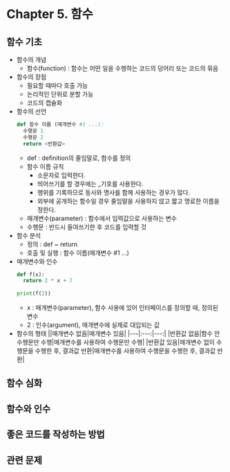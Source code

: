 # Chapter 5. 함수

## 함수 기초
- 함수의 개념
  - 함수(function) : 함수는 어떤 일을 수행하는 코드의 덩어리 또는 코드의 묶음
- 함수의 장점
  - 필요할 때마다 호출 가능
  - 논리적인 단위로 분할 가능
  - 코드의 캡슐화
- 함수의 선언
  ```python
  def 함수 이름 (매개변수 #1 ...):
    수행문 1
    수행문 2
    return <반환값>
  ```
  - def : definition의 줄임말로, 함수를 정의
  - 함수 이름 규칙
    - 소문자로 입력한다.
    - 띄어쓰기를 할 경우에는 _기호를 사용한다.
    - 행위를 기록하므로 동사와 명사를 함께 사용하는 경우가 많다.
    - 외부에 공개하는 함수일 경우  줄임말을 사용하지 않고 짧고 명료한 이름을 정한다.
  - 매개변수(parameter) : 함수에서 입력값으로 사용하는 변수
  - 수행문 : 반드시 들여쓰기한 후 코드를 입력할 것
- 함수 분석
  - 정의 : def ~ return
  - 호출 및 실행 : 함수 이름(매개변수 #1 ...)
- 매개변수와 인수
  ```python
  def f(x):
    return 2 * x + 7
    
  print(f(2))
  ```
  - x : 매개변수(parameter), 함수 사용에 있어 인터페이스를 정의할 때, 정의된 변수
  - 2 : 인수(argument), 매개변수에 실제로 대입되는 값
- 함수의 형태
  ||매개변수 없음|매개변수 있음|
  |---|:---:|---:|
  |반환값 없음|함수 안 수행문만 수행|매개변수를 사용하여 수행문만 수행|
  |반환값 있음|매개변수 없이 수행문을 수행한 후, 결과값 반환|매개변수를 사용하여 수행문을 수행한 후, 결과값 반환|
## 함수 심화

## 함수와 인수

## 좋은 코드를 작성하는 방법

## 관련 문제
